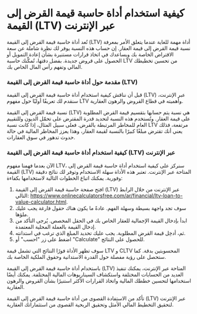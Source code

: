 كيفية استخدام أداة حاسبة قيمة القرض إلى القيمة (LTV) عبر الإنترنت
=================================================================

تُعد أداة حاسبة قيمة القرض إلى القيمة (LTV) أداة مهمة للغاية عندما يتعلق الأمر بمعرفة نسبة قيمة القرض إلى قيمة العقار. إن حساب هذه النسبة يوفر لك نظرة شاملة عن سعة الاقتراض الخاصة بك ويساعدك في اتخاذ قرارات مستنيرة بشأن إعادة التمويل أو الحصول على قروض جديدة. بفضل دقتها، تُمكِّنك حاسبة LTV من تحسين تخطيطك المالي وتفهم رأس المال الخاص بك.

### مقدمة حول أداة حاسبة قيمة القرض إلى القيمة (LTV) 

قبل أن نناقش كيفية استخدام أداة حاسبة قيمة القرض إلى القيمة (LTV) عبر الإنترنت، سنقدم لك تعريفًا أوليًا حول مفهوم LTV وأهميته في قطاع القروض والرهون العقارية.

نسبة قيمة القرض إلى القيمة (LTV) هي نسبة يتم حسابها بتقسيم قيمة القرض المطلوبة على قيمة العقار. وتُستخدم هذه النسبة لتحديد قدرة المقترض على تحمّل الديون وللتقييم العام للمخاطر المرتبطة بالقرض. فعلى سبيل المثال، إذا كانت نسبة LTV مرتفعة، فذلك يعني أنك تقترض مبلغًا كبيرًا بالنسبة لقيمة العقار، وهذا يعزز المخاطر المالية في حالة حدوث تدهور في سوق العقارات.

### كيفية استخدام أداة حاسبة قيمة القرض إلى القيمة (LTV) عبر الإنترنت

الآن بعدما فهمنا مفهوم LTV، سنركز على كيفية استخدام أداة حاسبة قيمة القرض إلى القيمة (LTV) المتاحة عبر الإنترنت. تعتبر هذه الأداة سهلة الاستخدام وتوفر لك نتائج دقيقة وفورية. يمكنك اتباع الخطوات التالية لاستخدامها بكفاءة:

1. افتح صفحة حاسبة قيمة القرض إلى القيمة (LTV) عبر الإنترنت من خلال الرابط التالي: <https://www.onlinecalculatorsfree.com/ar/financial/ltv-loan-to-value-calculator.html>.
2. سوف تجد واجهة بسيطة وسهلة الفهم. عادةً ما يكون هناك حقول فارغة يجب عليك ملؤها.
3. ابدأ بإدخال القيمة الإجمالية للعقار الخاص بك في الحقل المخصص. يُرجى التأكد من إدخال القيمة بالعملة المحلية المعتمدة.
4. ثم، أدخِل قيمة القرض المطلوبة. يجب عليك تحديد المبلغ الذي ترغب في استدانته.
5. اضغط على زر "احسب" أو "Calculate" للحصول على النتائج.

سوف تظهر الأداة فورًا النتائج التي تشمل قيمة LTV و CLTV المحسوبتين بدقة. كما ستحصل على رؤية مفصلة حول القدرة الاستدانية وحقوق الملكية الخاصة بك.

باستخدام أداة حاسبة قيمة القرض إلى القيمة (LTV) المتاحة عبر الإنترنت، يمكنك تنفيذ العديد من الحسابات المختلفة واستكشاف السيناريوهات المالية المختلفة. يمكنك أيضًا استخدامها لتحسين خططك المالية واتخاذ القرارات الأكثر استنيرًا بشأن القروض والرهون العقارية.

تأكد من الاستفادة القصوى من أداة حاسبة قيمة القرض إلى القيمة (LTV) عبر الإنترنت لتحقيق التخطيط المالي الأمثل وتحقيق الربحية القصوى من استثماراتك العقارية.